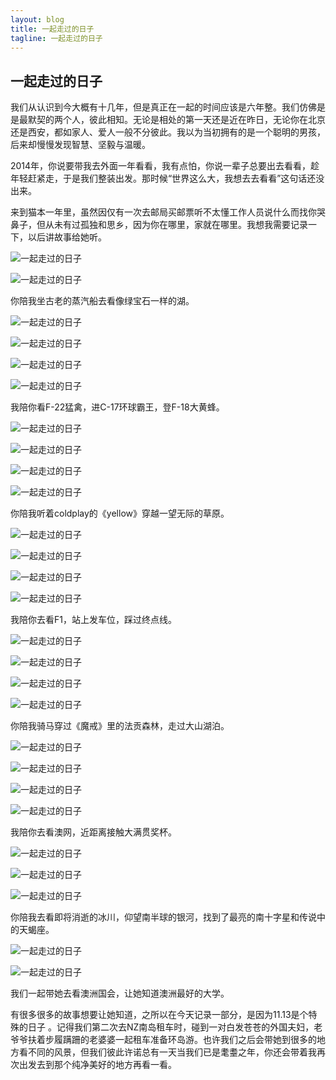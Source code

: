 ```yaml
---
layout: blog
title: 一起走过的日子
tagline: 一起走过的日子
---
```


## 一起走过的日子

我们从认识到今大概有十几年，但是真正在一起的时间应该是六年整。我们仿佛是是最默契的两个人，彼此相知。无论是相处的第一天还是近在昨日，无论你在北京还是西安，都如家人、爱人一般不分彼此。我以为当初拥有的是一个聪明的男孩，后来却慢慢发现智慧、坚毅与温暖。

2014年，你说要带我去外面一年看看，我有点怕，你说一辈子总要出去看看，趁年轻赶紧走，于是我们整装出发。那时候“世界这么大，我想去去看看”这句话还没出来。

来到猫本一年里，虽然因仅有一次去邮局买邮票听不太懂工作人员说什么而找你哭鼻子，但从未有过孤独和思乡，因为你在哪里，家就在哪里。我想我需要记录一下，以后讲故事给她听。

![一起走过的日子](/images/2015-11-13/1.jpg)

![一起走过的日子](/images/2015-11-13/2.jpg)

你陪我坐古老的蒸汽船去看像绿宝石一样的湖。

![一起走过的日子](/images/2015-11-13/3.jpg)

![一起走过的日子](/images/2015-11-13/4.jpg)

![一起走过的日子](/images/2015-11-13/5.jpg)

![一起走过的日子](/images/2015-11-13/6.jpg)

我陪你看F-22猛禽，进C-17环球霸王，登F-18大黄蜂。

![一起走过的日子](/images/2015-11-13/7.jpg)

![一起走过的日子](/images/2015-11-13/8.jpg)

![一起走过的日子](/images/2015-11-13/9.jpg)

![一起走过的日子](/images/2015-11-13/10.jpg)

你陪我听着coldplay的《yellow》穿越一望无际的草原。

![一起走过的日子](/images/2015-11-13/11.jpg)

![一起走过的日子](/images/2015-11-13/12.jpg)

![一起走过的日子](/images/2015-11-13/13.jpg)

![一起走过的日子](/images/2015-11-13/14.jpg)

我陪你去看F1，站上发车位，踩过终点线。

![一起走过的日子](/images/2015-11-13/15.jpg)

![一起走过的日子](/images/2015-11-13/16.jpg)

![一起走过的日子](/images/2015-11-13/17.jpg)

![一起走过的日子](/images/2015-11-13/18.jpg)

你陪我骑马穿过《魔戒》里的法贡森林，走过大山湖泊。

![一起走过的日子](/images/2015-11-13/19.jpg)

![一起走过的日子](/images/2015-11-13/20.jpg)

![一起走过的日子](/images/2015-11-13/21.jpg)

![一起走过的日子](/images/2015-11-13/22.jpg)

我陪你去看澳网，近距离接触大满贯奖杯。

![一起走过的日子](/images/2015-11-13/23.jpg)

![一起走过的日子](/images/2015-11-13/24.jpg)

![一起走过的日子](/images/2015-11-13/25.jpg)

你陪我去看即将消逝的冰川，仰望南半球的银河，找到了最亮的南十字星和传说中的天蝎座。

![一起走过的日子](/images/2015-11-13/26.jpg)

![一起走过的日子](/images/2015-11-13/27.jpg)

我们一起带她去看澳洲国会，让她知道澳洲最好的大学。

有很多很多的故事想要让她知道，之所以在今天记录一部分，是因为11.13是个特殊的日子 。记得我们第二次去NZ南岛租车时，碰到一对白发苍苍的外国夫妇，老爷爷扶着步履蹒跚的老婆婆一起租车准备环岛游。也许我们之后会带她到很多的地方看不同的风景，但我们彼此许诺总有一天当我们已是耄耋之年，你还会带着我再次出发去到那个纯净美好的地方再看一看。
